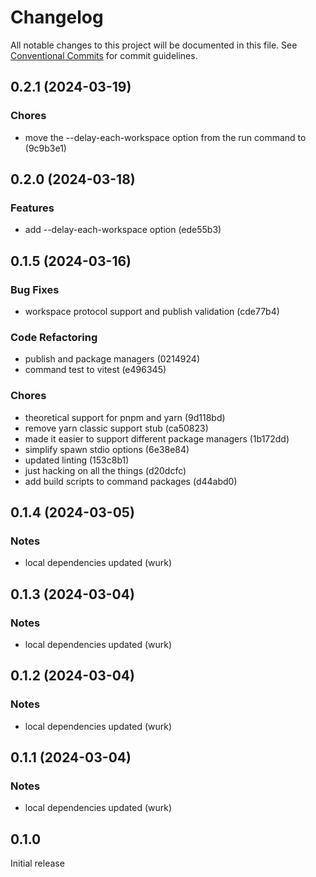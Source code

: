 # Changelog

All notable changes to this project will be documented in this file.
See [Conventional Commits](https://conventionalcommits.org) for commit guidelines.

## 0.2.1 (2024-03-19)

### Chores

- move the --delay-each-workspace option from the run command to (9c9b3e1)

## 0.2.0 (2024-03-18)

### Features

- add --delay-each-workspace option (ede55b3)

## 0.1.5 (2024-03-16)

### Bug Fixes

- workspace protocol support and publish validation (cde77b4)

### Code Refactoring

- publish and package managers (0214924)
- command test to vitest (e496345)

### Chores

- theoretical support for pnpm and yarn (9d118bd)
- remove yarn classic support stub (ca50823)
- made it easier to support different package managers (1b172dd)
- simplify spawn stdio options (6e38e84)
- updated linting (153c8b1)
- just hacking on all the things (d20dcfc)
- add build scripts to command packages (d44abd0)

## 0.1.4 (2024-03-05)

### Notes

- local dependencies updated (wurk)

## 0.1.3 (2024-03-04)

### Notes

- local dependencies updated (wurk)

## 0.1.2 (2024-03-04)

### Notes

- local dependencies updated (wurk)

## 0.1.1 (2024-03-04)

### Notes

- local dependencies updated (wurk)

## 0.1.0

Initial release
